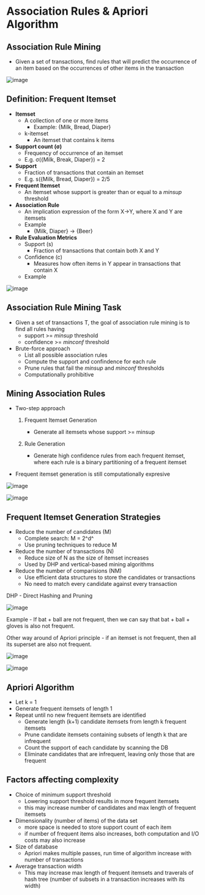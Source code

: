 # Association Rules & Apriori Algorithm

## Association Rule Mining

- Given a set of transactions, find rules that will predict the occurrence of an item based on the occurrences of other items in the transaction

![image](media/Association-Rules-&-Apriori-Algorithm-image1.jpeg)

## Definition: Frequent Itemset

- **Itemset**
  - A collection of one or more items
    - Example: {Milk, Bread, Diaper}
  - k-itemset
    - An itemset that contains k items
- **Support count (σ)**
  - Frequency of occurrence of an itemset
  - E.g. σ({Milk, Break, Diaper}) = 2
- **Support**
  - Fraction of transactions that contain an itemset
  - E.g. s({Milk, Bread, Diaper}) = 2/5
- **Frequent Itemset**
  - An itemset whose support is greater than or equal to a *minsup* threshold
- **Association Rule**
  - An implication expression of the form X->Y, where X and Y are itemsets
  - Example
    - {Milk, Diaper} -> {Beer}
- **Rule Evaluation Metrics**
  - Support (s)
    - Fraction of transactions that contain both X and Y
  - Confidence (c)
    - Measures how often items in Y appear in transactions that contain X
  - Example

![image](media/Association-Rules-&-Apriori-Algorithm-image2.jpg)

## Association Rule Mining Task

- Given a set of transactions T, the goal of association rule mining is to find all rules having
  - support >= *minsup* threshold
  - confidence >= *minconf* threshold
- Brute-force approach
  - List all possible association rules
  - Compute the support and confindence for each rule
  - Prune rules that fail the *minsup* and *minconf* thresholds
  - Computationally prohibitive

## Mining Association Rules

- Two-step approach

    1. Frequent Itemset Generation
        - Generate all itemsets whose support >= minsup

    2. Rule Generation
        - Generate high confidence rules from each frequent itemset, where each rule is a binary partitioning of a frequent itemset
- Frequent itemset generation is still computationally expresive

![image](media/Association-Rules-&-Apriori-Algorithm-image3.png)

![image](media/Association-Rules-&-Apriori-Algorithm-image4.png)

## Frequent Itemset Generation Strategies

- Reduce the number of candidates (M)
  - Complete search: M = 2^d^
  - Use pruning techniques to reduce M
- Reduce the number of transactions (N)
  - Reduce size of N as the size of itemset increases
  - Used by DHP and vertical-based mining algorithms
- Reduce the number of comparisions (NM)
  - Use efficient data structures to store the candidates or transactions
  - No need to match every candidate against every transaction

DHP - Direct Hashing and Pruning

![image](media/Association-Rules-&-Apriori-Algorithm-image5.png)

Example - If bat + ball are not frequent, then we can say that bat + ball + gloves is also not frequent.

Other way around of Apriori principle - if an itemset is not frequent, then all its superset are also not frequent.

![image](media/Association-Rules-&-Apriori-Algorithm-image6.png)

![image](media/Association-Rules-&-Apriori-Algorithm-image7.png)

## Apriori Algorithm

- Let k = 1
- Generate frequent itemsets of length 1
- Repeat until no new frequent itemsets are identified
  - Generate length (k+1) candidate itemsets from length k frequent itemsets
  - Prune candidate itemsets containing subsets of length k that are infrequent
  - Count the support of each candidate by scanning the DB
  - Eliminate candidates that are infrequent, leaving only those that are frequent

## Factors affecting complexity

- Choice of minimum support threshold
  - Lowering support threshold results in more frequent itemsets
  - this may increase number of candidates and max length of frequent itemsets
- Dimensionality (number of items) of the data set
  - more space is needed to store support count of each item
  - if number of frequent items also increases, both computation and I/O costs may also increase
- Size of database
  - Apriori makes multiple passes, run time of algorithm increase with number of transactions
- Average transaction width
  - This may increase max length of frequent itemsets and traverals of hash tree (number of subsets in a transaction increases with its width)
